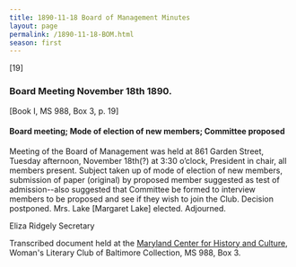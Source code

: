 ```yaml
---
title: 1890-11-18 Board of Management Minutes
layout: page
permalink: /1890-11-18-BOM.html
season: first
---
```

[19]

### Board Meeting November 18th 1890.
[Book I, MS 988, Box 3, p. 19]

#### Board meeting; Mode of election of new members; Committee proposed

Meeting of the Board of Management was held at 861 Garden Street, Tuesday afternoon, November 18th(?) at 3:30 o’clock, President in chair, all members present. Subject taken up of mode of election of new members, submission of paper (original) by proposed member suggested as test of admission--also suggested that Committee be formed to interview members to be proposed and see if they wish to join the Club. Decision postponed. Mrs. Lake [Margaret Lake] elected. Adjourned.

Eliza Ridgely
Secretary

Transcribed document held at the [Maryland Center for History and Culture](http://mdhs.org/), Woman's Literary Club of Baltimore Collection, MS 988, Box 3. 